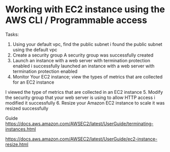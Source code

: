 # Working with EC2 instance using the AWS CLI / Programmable access

Tasks:

1. Using your default vpc, find the public subnet
i found the public subnet using the default vpc
2. Create a security group
A security group was successfully created 
3. Launch an instance with a web server with termination protection enabled
i successfully launched an instance with a web server with termination protection enabled
4. Monitor Your EC2 instance; view the types of metrics that are collected for an EC2 instance

I viewed the type of metrics that are collected in an EC2 instance
5. Modify the security group that your web server is using to allow HTTP access
i modified it successfully
6. Resize your Amazon EC2 instance to scale
it was resized successfully


Guide
https://docs.aws.amazon.com/AWSEC2/latest/UserGuide/terminating-instances.html


https://docs.aws.amazon.com/AWSEC2/latest/UserGuide/ec2-instance-resize.html
